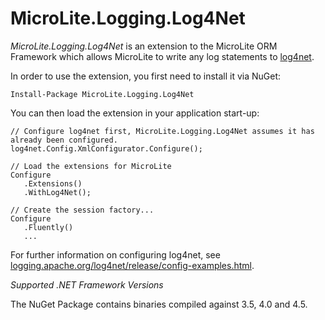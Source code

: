 MicroLite.Logging.Log4Net
=========================

_MicroLite.Logging.Log4Net_ is an extension to the MicroLite ORM Framework which allows MicroLite to write any log statements to [log4net](http://logging.apache.org/log4net/).

In order to use the extension, you first need to install it via NuGet:

    Install-Package MicroLite.Logging.Log4Net

You can then load the extension in your application start-up:

    // Configure log4net first, MicroLite.Logging.Log4Net assumes it has already been configured.
    log4net.Config.XmlConfigurator.Configure();

    // Load the extensions for MicroLite
    Configure
       .Extensions()
       .WithLog4Net();

    // Create the session factory...
    Configure
       .Fluently()
       ...

For further information on configuring log4net, see [logging.apache.org/log4net/release/config-examples.html](http://logging.apache.org/log4net/release/config-examples.html).

_Supported .NET Framework Versions_

The NuGet Package contains binaries compiled against 3.5, 4.0 and 4.5.